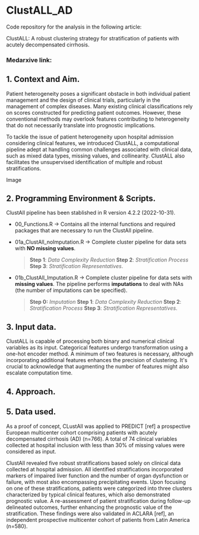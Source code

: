# ClustALL_AD
Code repository for the analysis in the following article:

ClustALL: A robust clustering strategy for stratification of patients with acutely decompensated cirrhosis.

### Medarxive link:

## 1. Context and Aim.
Patient heterogeneity poses a significant obstacle in both individual patient management and the design of clinical trials, particularly in the management of complex diseases. Many existing clinical classifications rely on scores constructed for predicting patient outcomes. However, these conventional methods may overlook features contributing to heterogeneity that do not necessarily translate into prognostic implications.

To tackle the issue of patient heterogeneity upon hospital admission considering clinical features, we introduced ClustALL, a computational pipeline adept at handling common challenges associated with clinical data, such as mixed data types, missing values, and collinearity. ClustALL also facilitates the unsupervised identification of multiple and robust stratifications. 

 Image
 


## 2. Programming Environment & Scripts.
ClustAll pipeline has been stablished in R version 4.2.2 (2022-10-31).

- 00_Functions.R -> Contains all the internal functions and required packages that are necessary to run the ClustAll pipeline.
- 01a_ClustAll_noImputation.R -> Complete cluster pipeline for data sets with **NO missing values**. 
   >**Step 1**: *Data Complexity Reduction*
   >**Step 2**: *Stratification Process*
   >**Step 3**: *Stratification Representatives*.
   
- 01b_ClustAll_Imputation.R -> Complete cluster pipeline for data sets with **missing values**. The pipeline performs **imputations** to deal with NAs (the number of imputations can be specified). 
   >**Step 0:** *Imputation*
   >**Step 1**: *Data Complexity Reduction*
   >**Step 2**: *Stratification Process*
   >**Step 3**: *Stratification Representatives*.

## 3. Input data.
ClustALL is capable of processing both binary and numerical clinical variables as its input. Categorical features undergo transformation using a one-hot encoder method. A minimum of two features is necessary, although incorporating additional features enhances the precision of clustering. It's crucial to acknowledge that augmenting the number of features might also escalate computation time.

## 4. Approach.

## 5. Data used.
As a proof of concept, CLustAll was applied to PREDICT [ref] a prospective European multicenter cohort comprising patients with acutely decompensated cirrhosis (AD) (n=766). A total of 74 clinical variables collected at hospital inclusion with less than 30% of missing values were considered as input. 

ClustAll revealed five robust stratifications based solely on clinical data collected at hospital admission. All identified stratifications incorporated markers of impaired liver function and the number of organ dysfunction or failure, with most also encompassing precipitating events. Upon focusing on one of these stratifications, patients were categorized into three clusters characterized by typical clinical features, which also demonstrated prognostic value. A re-assessment of patient stratification during follow-up delineated outcomes, further enhancing the prognostic value of the stratification. These findings were also validated in ACLARA [ref], an independent prospective multicenter cohort of patients from Latin America (n=580).



